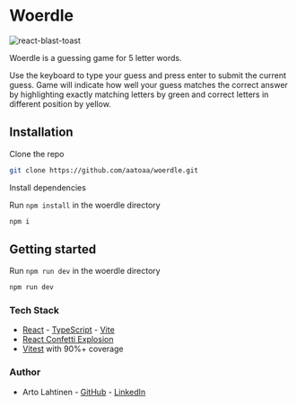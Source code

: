 # Woerdle

![react-blast-toast](https://github.com/aatoaa/woerdle/assets/130067118/9e1c6028-849a-47a5-9236-d25ab8cb6e54)

Woerdle is a guessing game for 5 letter words.

Use the keyboard to type your guess and press enter to submit the current guess. Game will indicate how well your guess matches the correct answer by highlighting exactly matching letters by green and correct letters in different position by yellow.

## Installation

Clone the repo

```bash
git clone https://github.com/aatoaa/woerdle.git
```

Install dependencies

Run `npm install` in the woerdle directory
```bash
npm i
```

## Getting started

Run `npm run dev` in the woerdle directory
```bash
npm run dev
```

### Tech Stack

- [React](https://github.com/facebook/react) - [TypeScript](https://github.com/microsoft/TypeScript) - [Vite](https://github.com/vitejs/vite)
- [React Confetti Explosion](https://github.com/herrethan/react-confetti-explosion)
- [Vitest](https://github.com/vitest-dev/vitest) with 90%+ coverage

### Author

- Arto Lahtinen - [GitHub](https://github.com/aatoaa) - [LinkedIn](https://www.linkedin.com/in/arto-l/)
